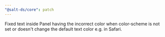 ```yaml
---
"@salt-ds/core": patch
---
```


Fixed text inside Panel having the incorrect color when color-scheme is not set or doesn't change the default text color e.g. in Safari.
